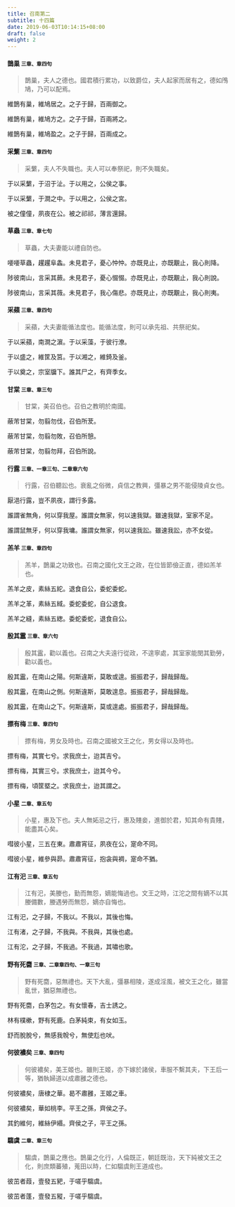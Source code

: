 ```yaml
---
title: 召南第二
subtitle: 十四篇
date: 2019-06-03T10:14:15+08:00
draft: false
weight: 2
---
```



<h4 id="2.1">鵲巢 <small>三章、章四句</small></h4>

<blockquote>
  <p>鵲巢，夫人之德也。國君積行累功，以致爵位，夫人起家而居有之，德如鳲鳩，乃可以配焉。</p>
</blockquote>

<p id="2.1.1">維鵲有巢，維鳩居之。之子于歸，百兩御之。</p>
<p id="2.1.2">維鵲有巢，維鳩方之。之子于歸，百兩將之。</p>
<p id="2.1.3">維鵲有巢，維鳩盈之。之子于歸，百兩成之。</p>

<h4 id="2.2">采蘩 <small>三章、章四句</small></h4>

<blockquote>
  <p>采蘩，夫人不失職也。夫人可以奉祭祀，則不失職矣。</p>
</blockquote>

<p id="2.2.1">于以采蘩，于沼于沚。于以用之，公侯之事。</p>
<p id="2.2.2">于以采蘩，于澗之中。于以用之，公侯之宮。</p>
<p id="2.2.3">被之僮僮，夙夜在公。被之祁祁，薄言還歸。</p>

<h4 id="2.3">草蟲 <small>三章、章七句</small></h4>

<blockquote>
  <p>草蟲，大夫妻能以禮自防也。</p>
</blockquote>

<p id="2.3.1">喓喓草蟲，趯趯阜螽。未見君子，憂心忡忡。亦既見止，亦既覯止，我心則降。</p>
<p id="2.3.2">陟彼南山，言采其蕨。未見君子，憂心惙惙。亦既見止，亦既覯止，我心則說。</p>
<p id="2.3.3">陟彼南山，言采其薇。未見君子，我心傷悲。亦既見止，亦既覯止，我心則夷。</p>

<h4 id="2.4">采蘋 <small>三章、章四句</small></h4>

<blockquote>
  <p>采蘋，大夫妻能循法度也。能循法度，則可以承先祖、共祭祀矣。</p>
</blockquote>

<p id="2.4.1">于以采蘋，南澗之濵。于以采藻，于彼行潦。</p>
<p id="2.4.2">于以盛之，維筐及筥。于以湘之，維錡及釜。</p>
<p id="2.4.3">于以奠之，宗室牖下。誰其尸之，有齊季女。</p>

<h4 id="2.5">甘棠 <small>三章、章三句</small></h4>

<blockquote>
  <p>甘棠，美召伯也。召伯之教明於南國。</p>
</blockquote>

<p id="2.5.1">蔽芾甘棠，勿翦勿伐，召伯所茇。</p>
<p id="2.5.2">蔽芾甘棠，勿翦勿敗，召伯所憩。</p>
<p id="2.5.3">蔽芾甘棠，勿翦勿拜，召伯所說。</p>

<h4 id="2.6">行露 <small>三章、一章三句、二章章六句</small></h4>

<blockquote>
  <p>行露，召伯聽訟也。衰亂之俗微，貞信之教興，彊暴之男不能侵陵貞女也。</p>
</blockquote>

<p id="2.6.1">厭浥行露，豈不夙夜，謂行多露。</p>
<p id="2.6.2">誰謂雀無角，何以穿我屋。誰謂女無家，何以速我獄。雖速我獄，室家不足。</p>
<p id="2.6.3">誰謂鼠無牙，何以穿我墉。誰謂女無家，何以速我訟。雖速我訟，亦不女從。</p>

<h4 id="2.7">羔羊 <small>三章、章四句</small></h4>

<blockquote>
  <p>羔羊，鵲巢之功致也。召南之國化文王之政，在位皆節儉正直，德如羔羊也。</p>
</blockquote>

<p id="2.7.1">羔羊之皮，素絲五紽。退食自公，委蛇委蛇。</p>
<p id="2.7.2">羔羊之革，素絲五緎。委蛇委蛇，自公退食。</p>
<p id="2.7.3">羔羊之縫，素絲五緫。委蛇委蛇，退食自公。</p>

<h4 id="2.8">殷其靁 <small>三章、章六句</small></h4>

<blockquote>
  <p>殷其靁，勸以義也。召南之大夫遠行從政，不遑寧處，其室家能閔其勤勞，勸以義也。</p>
</blockquote>

<p id="2.8.1">殷其靁，在南山之陽。何斯違斯，莫敢或遑。振振君子，歸哉歸哉。</p>
<p id="2.8.2">殷其靁，在南山之側。何斯違斯，莫敢遑息。振振君子，歸哉歸哉。</p>
<p id="2.8.3">殷其靁，在南山之下。何斯違斯，莫或遑處。振振君子，歸哉歸哉。</p>

<h4 id="2.9">摽有梅 <small>三章、章四句</small></h4>

<blockquote>
  <p>摽有梅，男女及時也。召南之國被文王之化，男女得以及時也。</p>
</blockquote>

<p id="2.9.1">摽有梅，其實七兮。求我庶士，迨其吉兮。</p>
<p id="2.9.2">摽有梅，其實三兮。求我庶士，迨其今兮。</p>
<p id="2.9.3">摽有梅，頃筐塈之。求我庶士，迨其謂之。</p>

<h4 id="2.10">小星 <small>二章、章五句</small></h4>

<blockquote>
  <p>小星，惠及下也。夫人無妬忌之行，惠及賤妾，進御於君，知其命有貴賤，能盡其心矣。</p>
</blockquote>

<p id="2.10.1">嘒彼小星，三五在東。肅肅宵征，夙夜在公，寔命不同。</p>
<p id="2.10.2">嘒彼小星，維參與昴。肅肅宵征，抱衾與裯，寔命不猶。</p>

<h4 id="2.11">江有汜 <small>三章、章五句</small></h4>

<blockquote>
  <p>江有汜，美媵也，勤而無怨，嫡能悔過也。文王之時，江沱之間有嫡不以其媵備數，媵遇勞而無怨，嫡亦自悔也。</p>
</blockquote>

<p id="2.11.1">江有汜，之子歸，不我以。不我以，其後也悔。</p>
<p id="2.11.2">江有渚，之子歸，不我與。不我與，其後也處。</p>
<p id="2.11.3">江有沱，之子歸，不我過。不我過，其嘯也歌。</p>

<h4 id="2.12">野有死麕 <small>三章、二章章四句、一章三句</small></h4>

<blockquote>
  <p>野有死麕，惡無禮也。天下大亂，彊暴相陵，遂成淫風，被文王之化，雖當亂世，猶惡無禮也。</p>
</blockquote>

<p id="2.12.1">野有死麕，白茅包之。有女懷春，吉士誘之。</p>
<p id="2.12.2">林有樸樕，野有死鹿。白茅純束，有女如玉。</p>
<p id="2.12.3">舒而脫脫兮，無感我帨兮，無使尨也吠。</p>

<h4 id="2.13">何彼襛矣 <small>三章、章四句</small></h4>

<blockquote>
  <p>何彼襛矣，美王姬也。雖則王姬，亦下嫁於諸侯，車服不繫其夫，下王后一等，猶執婦道以成肅雝之德也。</p>
</blockquote>

<p id="2.13.1">何彼襛矣，唐棣之華。曷不肅雝，王姬之車。</p>
<p id="2.13.2">何彼襛矣，華如桃李。平王之孫，齊侯之子。</p>
<p id="2.13.3">其釣維何，維絲伊緡。齊侯之子，平王之孫。</p>

<h4 id="2.14">騶虞 <small>二章、章三句</small></h4>

<blockquote>
  <p>騶虞，鵲巢之應也。鵲巢之化行，人倫既正，朝廷既治，天下純被文王之化，則庶類蕃殖，蒐田以時，仁如騶虞則王道成也。</p>
</blockquote>

<p id="2.14.1">彼茁者葭，壹發五豝，于嗟乎騶虞。</p>
<p id="2.14.2">彼茁者蓬，壹發五豵，于嗟乎騶虞。</p>
